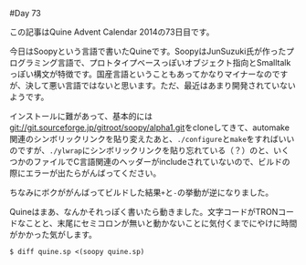 #Day 73

この記事はQuine Advent Calendar 2014の73日目です。

今日はSoopyという言語で書いたQuineです。SoopyはJunSuzuki氏が作ったプログラミング言語で、プロトタイプベースっぽいオブジェクト指向とSmalltalkっぽい構文が特徴です。国産言語ということもあってかなりマイナーなのですが、決して悪い言語ではないと思います。ただ、最近はあまり開発されていないようです。

インストールに難があって、基本的には<git://git.sourceforge.jp/gitroot/soopy/alpha1.git>をcloneしてきて、automake関連のシンボリックリンクを貼り変えたあと、`./configure`と`make`をすればいいのですが、`./ylwrap`にシンボリックリンクを貼り忘れている（？）のと、いくつかのファイルでC言語関連のヘッダーがincludeされていないので、ビルドの際にエラーが出たらがんばってください。

ちなみにボクががんばってビルドした結果`+`と`-`の挙動が逆になりました。

Quineはまあ、なんかそれっぽく書いたら動きました。文字コードがTRONコードなことと、末尾にセミコロンが無いと動かないことに気付くまでにやけに時間がかかった気がします。

```console
$ diff quine.sp <(soopy quine.sp)
```
